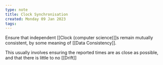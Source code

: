 ```yaml
---
type: note
title: Clock Synchronisation
created: Monday 09 Jan 2023
tags: 
---
```

Ensure that independent [[Clock (computer science)]]s remain mutually consistent, by some meaning of [[Data Consistency]].

This usually involves ensuring the reported times are as close as possible, and that there is little to no [[Drift]]